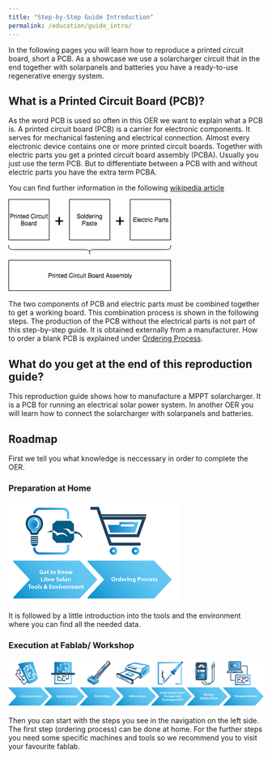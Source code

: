 ```yaml
---
title: "Step-by-Step Guide Introduction"
permalink: /education/guide_intro/
---
```


In the following pages you will learn how to reproduce a printed circuit board, short a PCB.
As a showcase we use a solarcharger circuit that in the end together with solarpanels and batteries you have a ready-to-use regenerative energy system.

## What is a Printed Circuit Board (PCB)?
As the word PCB is used so often in this OER we want to explain what a PCB is.
A printed circuit board (PCB) is a carrier for electronic components. It serves for mechanical fastening and electrical connection. Almost every electronic device contains one or more printed circuit boards.
Together with electric parts you get a printed circuit board assembly (PCBA). Usually you just use the term PCB. But to differentiate between a PCB with and without electric parts you have the extra term PCBA.

You can find further information in the following [wikipedia article](https://en.wikipedia.org/wiki/Printed_circuit_board)

![pcb](/media_files/guide_intro_PCB.png)

The two components of PCB and electric parts must be combined together to get a working board.
This combination process is shown in the following steps.
The production of the PCB without the electrical parts is not part of this step-by-step guide. It is obtained externally from a manufacturer. How to order a blank PCB is explained under [Ordering Process](/education/reproduction_pcb_order/).

## What do you get at the end of this reproduction guide?
This reproduction guide shows how to manufacture a MPPT solarcharger. It is a PCB for running an electrical solar power system.
In another OER you will learn how to connect the solarcharger with solarpanels and batteries.

## Roadmap

First we tell you what knowledge is neccessary in order to complete the OER.

### Preparation at Home

![road_home](/media_files/Icons/roadmap_at_home.png)

It is followed by a little introduction into the tools and the environment where you can find all the needed data.

### Execution at Fablab/ Workshop

![road_home](/media_files/Icons/roadmap_stepguide.png)

Then you can start with the steps you see in the navigation on the left side. The first step (ordering process) can be done at home. For the further steps you need some specific machines and tools so we recommend you to visit your favourite fablab.
